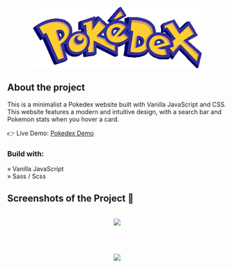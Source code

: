 <div align='center'><img src="https://github.com/emodeth/pokedex/blob/master/logo.png"/></div>

<h2>About the project</h2>

<p>This is a minimalist a Pokedex website built with Vanilla JavaScript and CSS. This
website features a modern and intuitive design, with a search bar and Pokemon stats when you hover a card.</p>

👉 Live Demo: <a target="_blank" href='https://pokedex-app-emodeth.netlify.app/'>Pokedex Demo</a>

<h3>Build with:</h3>

» Vanilla JavaScript <br>
» Sass / Scss

<h2>Screenshots of the Project 📸</h2>
<br>

<div align='center'>
  <img src='https://prnt.sc/MAls_i4NwBq1'/>
</div>

<br><br>

<div align='center'>
  <img src='https://prnt.sc/Jd4f-kt2sWe4'/>
</div>



